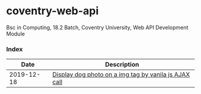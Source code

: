 # coventry-web-api
Bsc in Computing, 18.2 Batch, Coventry University, Web API Development Module

### Index
| Date       | Description  |
| ---------- | ------------ |
| 2019-12-18 |[Display dog photo on a img tag by vanila js AJAX call][exercice1] |

[exercice1]: <https://github.com/pradeep-sanjaya/coventry-web-api/blob/master/exercice1>